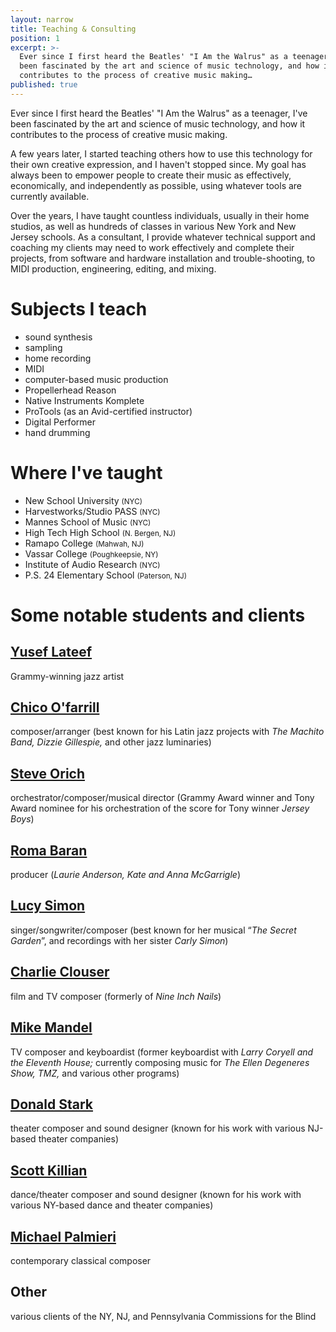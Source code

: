```yaml
---
layout: narrow
title: Teaching & Consulting
position: 1
excerpt: >-
  Ever since I first heard the Beatles' "I Am the Walrus" as a teenager, I've
  been fascinated by the art and science of music technology, and how it
  contributes to the process of creative music making…
published: true
---
```


Ever since I first heard the Beatles' "I Am the Walrus" as a teenager, I've been fascinated by the art and science of music technology, and how it contributes to the process of creative music making.

A few years later, I started teaching others how to use this technology for their own creative expression, and I haven't stopped since. My goal has always been to empower people to create their music as effectively, economically, and independently as possible, using whatever tools are currently available.

Over the years, I have taught countless individuals, usually in their home studios, as well as hundreds of classes in various New York and New Jersey schools. As a consultant, I provide whatever technical support and coaching my clients may need to work effectively and complete their projects, from software and hardware installation and trouble-shooting, to MIDI production, engineering, editing, and mixing.

# Subjects I teach
- sound synthesis
- sampling
- home recording
- MIDI
- computer-based music production
- Propellerhead Reason
- Native Instruments Komplete
- ProTools (as an Avid-certified instructor)
- Digital Performer
- hand drumming

# Where I've taught
- New School University <small class="text-info">(NYC)</small>
- Harvestworks/Studio PASS <small class="text-info">(NYC)</small>
- Mannes School of Music <small class="text-info">(NYC)</small>
- High Tech High School <small class="text-info">(N. Bergen, NJ)</small>
- Ramapo College <small class="text-info">(Mahwah, NJ)</small>
- Vassar College <small class="text-info">(Poughkeepsie, NY)</small>
- Institute of Audio Research <small class="text-info">(NYC)</small>
- P.S. 24 Elementary School <small class="text-info">(Paterson, NJ)</small>

# Some notable students and clients

## [Yusef Lateef](http://www.yuseflateef.com)
Grammy-winning jazz artist

## [Chico O'farrill](https://www.allmusic.com/artist/chico-ofarrill-mn0000111794)
composer/arranger (best known for his Latin jazz projects with _The Machito Band, Dizzie Gillespie,_ and other jazz luminaries)

## [Steve Orich](https://www.steveorich.com)
orchestrator/composer/musical director (Grammy Award winner and Tony Award nominee for his orchestration of the score for Tony winner _Jersey Boys_)

## [Roma Baran](http://www.baranstoll.com/profile.html)
producer (_Laurie Anderson, Kate and Anna McGarrigle_)

## [Lucy Simon](https://en.wikipedia.org/wiki/Lucy_Simon)
singer/songwriter/composer (best known for her musical “_The Secret Garden_”, and recordings with her sister _Carly Simon_)

## [Charlie Clouser](https://en.wikipedia.org/wiki/Charlie_Clouser)
film and TV composer (formerly of _Nine Inch Nails_)

## [Mike Mandel](https://www.discogs.com/artist/138771-Mike-Mandel)
TV composer and keyboardist (former keyboardist with _Larry Coryell and the Eleventh House;_ currently composing music for _The Ellen Degeneres Show, TMZ,_ and various other programs)

## [Donald Stark](http://donaldstark.com)
theater composer and sound designer (known for his work with various NJ-based theater companies)

## [Scott Killian](http://www.zvidance.com/about/collaborators.php)
dance/theater composer and sound designer (known for his work with various NY-based dance and theater companies)

## [Michael Palmieri](http://www.soundclick.com/bands/default.cfm?bandID=209257)
contemporary classical composer

## Other
various clients of the NY, NJ, and Pennsylvania Commissions for the Blind
